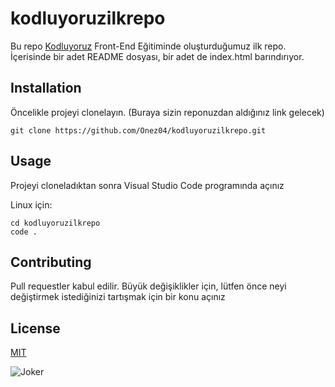 # kodluyoruzilkrepo
Bu repo [Kodluyoruz](https://kodluyoruz.org) Front-End Eğitiminde oluşturduğumuz ilk repo. İçerisinde bir adet README dosyası, bir adet de index.html barındırıyor.

## Installation
Öncelikle projeyi clonelayın. (Buraya sizin reponuzdan aldığınız link gelecek)

```
git clone https://github.com/Onez04/kodluyoruzilkrepo.git
```

## Usage
Projeyi cloneladıktan sonra Visual Studio Code programında açınız

Linux için:

```
cd kodluyoruzilkrepo
code .
```

## Contributing
Pull requestler kabul edilir. Büyük değişiklikler için, lütfen önce neyi değiştirmek istediğinizi tartışmak için bir konu açınız

## License
[MIT](https://choosealicense.com/licenses/mit/)

![Joker](https://mcdn.wallpapersafari.com/medium/4/95/vqRW8p.jpg)